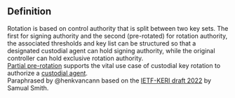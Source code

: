## Definition
Rotation is based on control authority that is split between two key sets. The first for signing authority and the second (pre-rotated) for rotation authority, the associated thresholds and key list can be structured so that a designated custodial agent can hold signing authority, while the original controller can hold exclusive rotation authority.  
[Partial pre-rotation](partial-rotation) supports the vital use case of custodial key rotation to authorize a [custodial agent](custodial-agent).  
Paraphrased by @henkvancann based on the [IETF-KERI draft 2022](https://github.com/WebOfTrust/ietf-keri/blob/main/draft-ssmith-keri.md) by Samual Smith.

